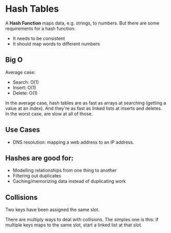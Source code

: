 # Hash Tables

A **Hash Function** maps data, e.g. strings, to numbers. But there are some requirements for a hash function:

- It needs to be consistent
- It should map words to different numbers

## Big O

Average case:

- Search: O(1)
- Insert: O(1)
- Delete: O(1)

In the average case, hash tables are as fast as arrays at searching (getting a value at an index). And they're as fast as linked
lists at inserts and deletes. In the worst case, are slow at all of those.

## Use Cases

- DNS resolution: mapping a web address to an IP address.

## Hashes are good for:

- Modelling relationships from one thing to another
- Filtering out duplicates
- Caching/memorizing data instead of duplicating work

## Collisions

Two keys have been assigned the same slot.

There are multiply ways to deal with collisions. The simples one is this: if multiple keys maps to the same
slot, start a linked list at that slot.
